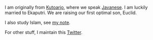 I am originally from [Kutoarjo](https://en.wikipedia.org/wiki/Kutoarjo,_Purworejo),
where we speak [Javanese](https://en.wikipedia.org/wiki/Javanese_language).
I am luckily married to Ekaputri.
We are raising our first optimal son, Euclid.

I also study Islam, see [my note](https://github.com/tttor/islam).

For other stuff, I maintain this [Twitter](https://twitter.com/vektorDewanto).
